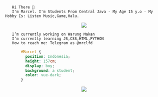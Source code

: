        Hi There 👋
       I'm Marcel. I'm Students From Central Java - My Age 15 y.o - My Hobby Is: Listen Music,Game,Halu.

<p align="center">
<a href="https://www.mrclfd.tk/">
  <img align="center" src="https://github-readme-stats.vercel.app/api/pin/?username=kenzmobal&repo=mrclfd.tk&theme=default" />
</a>

       I’m currently working on Warung Makan
       I’m currently learning JS,CSS,HTML,PYTHON
       How to reach me: Telegram as @mrclfd

```css
       #Marcel { 
         position: Indonesia; 
         height: 157cm; 
         display: boy; 
         background: a student; 
         color: vue-dark;
       }
```

<p align="center">
<img align="center" src="https://github-readme-stats.vercel.app/api?username=kenzmobal&&show_icons=true&&custom_title=@mrclfd Github Stats&&theme=vue" />
